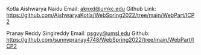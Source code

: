 Kotla Aishwarya Naidu
Email: aknxd@umkc.edu
Github Link: https://github.com/AishwaryaKotla/WebSpring2022/tree/main/WebPart/ICP2

Pranay Reddy Singireddy
Email: psgvy@umsl.edu
Github: https://github.com/sunnypranay4748/WebSpring2022/tree/main/WebPart/ICP2
